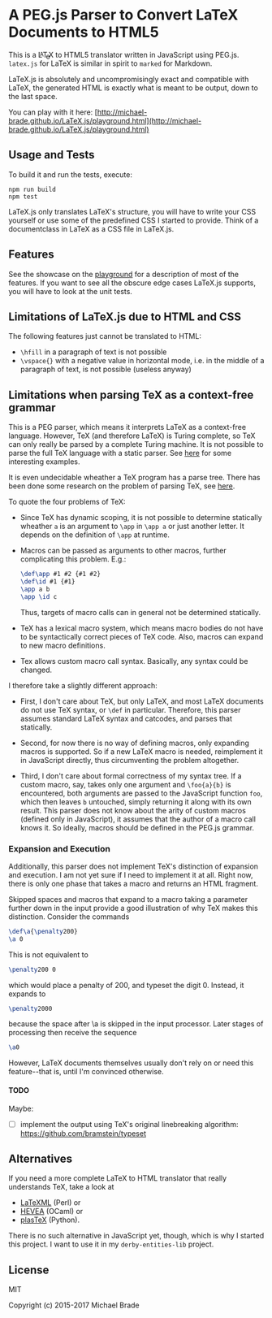 # A PEG.js Parser to Convert <span class="latex">L<span>a</span>T<span>e</span>X</span> Documents to HTML5

This is a L<span style="text-transform: uppercase;font-size:0.8em;vertical-align:0.2em;margin-left:-0.45em;margin-right:-0.15em;">a</span>T<span style="margin-left: -0.2em;margin-right: -0.2em;position: relative;top: 0.45ex;">e</span>X to HTML5 translator written in JavaScript using PEG.js.
`latex.js` for <span class="latex">L<span>a</span>T<span>e</span>X</span> is similar in spirit to `marked` for Markdown.

<span class="latex">L<span>a</span>T<span>e</span>X</span>.js is absolutely and uncompromisingly exact and compatible 
with <span class="latex">L<span>a</span>T<span>e</span>X</span>, the generated HTML is exactly what is meant to be output,
down to the last space.

You can play with it here: [http://michael-brade.github.io/LaTeX.js/playground.html](http://michael-brade.github.io/LaTeX.js/playground.html)


## Usage and Tests

To build it and run the tests, execute:
```
npm run build
npm test
```

<span class="latex">L<span>a</span>T<span>e</span>X</span>.js only translates <span class="latex">L<span>a</span>T<span>e</span>X</span>'s 
structure, you will have to write your CSS yourself or use some of the predefined CSS I started to provide. Think of a documentclass in 
<span class="latex">L<span>a</span>T<span>e</span>X</span> as a CSS file in <span class="latex">L<span>a</span>T<span>e</span>X</span>.js.


## Features

See the showcase on the [playground](http://michael-brade.github.io/LaTeX.js/playground.html) for a description of most of
the features. If you want to see all the obscure edge cases <span class="latex">L<span>a</span>T<span>e</span>X</span>.js 
supports, you will have to look at the unit tests. 


## Limitations of <span class="latex">L<span>a</span>T<span>e</span>X</span>.js due to HTML and CSS

The following features just cannot be translated to HTML:

* `\hfill` in a paragraph of text is not possible
* `\vspace{}` with a negative value in horizontal mode, i.e. in the middle of a paragraph of text, is not possible (useless anyway)


## Limitations when parsing <span class="tex">T<span>e</span>X</span> as a context-free grammar

This is a PEG parser, which means it interprets <span class="latex">L<span>a</span>T<span>e</span>X</span> as a context-free language.
However, <span class="tex">T<span>e</span>X</span> (and therefore <span class="latex">L<span>a</span>T<span>e</span>X</span>) is
Turing complete, so <span class="tex">T<span>e</span>X</span> can only really be parsed by a complete Turing machine. It is not 
possible to parse the full <span class="tex">T<span>e</span>X</span> language with a static parser. See 
[here](https://tex.stackexchange.com/questions/4201/is-there-a-bnf-grammar-of-the-tex-language) for some interesting examples.

It is even undecidable wheather a <span class="tex">T<span>e</span>X</span> program has a parse tree. There has been done some research
on the problem of parsing <span class="tex">T<span>e</span>X</span>, see [here](http://www.mathematik.uni-marburg.de/~seba/publications/sle10.pdf).

To quote the four problems of <span class="tex">T<span>e</span>X</span>:

* Since <span class="tex">T<span>e</span>X</span> has dynamic scoping, it is not possible to determine statically
  wheather `a` is an argument to `\app` in `\app a` or just another letter. It depends on the definition of `\app` at runtime.

* Macros can be passed as arguments to other macros, further complicating this problem. E.g.:
  ```tex
  \def\app #1 #2 {#1 #2}
  \def\id #1 {#1}
  \app a b
  \app \id c
  ```
  Thus, targets of macro calls can in general not be determined statically.

* <span class="tex">T<span>e</span>X</span> has a lexical macro system, which means macro bodies do not have to be syntactically correct pieces
  of <span class="tex">T<span>e</span>X</span> code. Also, macros can expand to new macro definitions.

* Tex allows custom macro call syntax. Basically, any syntax could be changed.


I therefore take a slightly different approach:

* First, I don't care about <span class="tex">T<span>e</span>X</span>, but only <span class="latex">L<span>a</span>T<span>e</span>X</span>,
  and most <span class="latex">L<span>a</span>T<span>e</span>X</span> documents do not use <span class="tex">T<span>e</span>X</span> syntax, 
  or `\def` in particular. Therefore, this parser assumes standard <span class="latex">L<span>a</span>T<span>e</span>X</span> syntax and 
  catcodes, and parses that statically.

* Second, for now there is no way of defining macros, only expanding macros is supported. So if a new 
  <span class="latex">L<span>a</span>T<span>e</span>X</span> macro is needed, reimplement it in JavaScript directly,
  thus circumventing the problem altogether.

* Third, I don't care about formal correctness of my syntax tree. If a custom macro, say, takes only one argument and
  `\foo{a}{b}` is encountered, both arguments are passed to the JavaScript function `foo`, which then leaves `b`
  untouched, simply returning it along with its own result. This parser does not know about the arity of custom macros
  (defined only in JavaScript), it assumes that the author of a macro call knows it. So ideally, macros should be
  defined in the PEG.js grammar.



### Expansion and Execution

Additionally, this parser does not implement <span class="tex">T<span>e</span>X</span>'s distinction of expansion and
execution. I am not yet sure if I need to implement it at all. Right now, there is only one phase that takes a macro 
and returns an HTML fragment.

Skipped spaces and macros that expand to a macro taking a parameter further down in the input provide a good
illustration of why <span class="tex">T<span>e</span>X</span> makes this distinction. Consider the commands
```tex
\def\a{\penalty200}
\a 0
```
This is not equivalent to
```tex
\penalty200 0
```
which would place a penalty of 200, and typeset the digit 0. Instead, it expands to
```tex
\penalty2000
```
because the space after \a is skipped in the input processor. Later stages of processing then receive the sequence
```tex
\a0
```
However, <span class="latex">L<span>a</span>T<span>e</span>X</span> documents themselves usually don't rely on or need this feature--that is, until I'm convinced otherwise.



#### TODO

Maybe:

 * [ ] implement the output using <span class="tex">T<span>e</span>X</span>'s original linebreaking algorithm: https://github.com/bramstein/typeset




## Alternatives

If you need a more complete <span class="latex">L<span>a</span>T<span>e</span>X</span> to HTML translator that really understands <span class="tex">T<span>e</span>X</span>, take a look at

* [<span class="latex">L<span>a</span>T<span>e</span>X</span>ML](https://github.com/brucemiller/LaTeXML) (Perl) or
* [HEVEA](http://hevea.inria.fr/) (OCaml) or
* [plasTeX](https://github.com/tiarno/plastex) (Python).

There is no such alternative in JavaScript yet, though, which is why I started this project. I want to use it in my
`derby-entities-lib` project.


## License

MIT

Copyright (c) 2015-2017 Michael Brade
